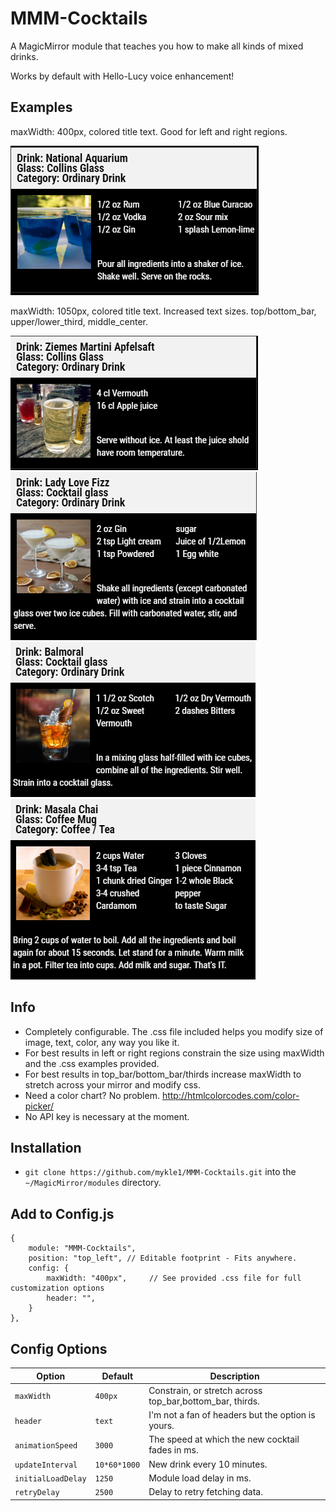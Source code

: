 # MMM-Cocktails
A MagicMirror module that teaches you how to make all kinds of mixed drinks.

Works by default with Hello-Lucy voice enhancement!

## Examples

maxWidth: 400px, colored title text. Good for left and right regions.

![](1.PNG)

maxWidth: 1050px, colored title text. Increased text sizes. top/bottom_bar, upper/lower_third, middle_center.

![](2.PNG) 
![](3.PNG)
![](4.PNG) 
![](5.PNG)


## Info

* Completely configurable. The .css file included helps you modify size of image, text, color, any way you like it.
* For best results in left or right regions constrain the size using maxWidth and the .css examples provided.
* For best results in top_bar/bottom_bar/thirds increase maxWidth to stretch across your mirror and modify css.
* Need a color chart? No problem. http://htmlcolorcodes.com/color-picker/
* No API key is necessary at the moment.

## Installation

* `git clone https://github.com/mykle1/MMM-Cocktails.git` into the `~/MagicMirror/modules` directory.

## Add to Config.js

    {
        module: "MMM-Cocktails",
        position: "top_left", // Editable footprint - Fits anywhere.
        config: {
            maxWidth: "400px",     // See provided .css file for full customization options
            header: "",
        }
    },

## Config Options

| **Option** | **Default** | **Description** |
| --- | --- | --- |
| `maxWidth` | `400px` | Constrain, or stretch across top_bar,bottom_bar, thirds. |
| `header` | `text` | I'm not a fan of headers but the option is yours. |
| `animationSpeed` | `3000` | The speed at which the new cocktail fades in ms. |
| `updateInterval` | `10*60*1000` | New drink every 10 minutes. |
| `initialLoadDelay` | `1250` | Module load delay in ms. |
| `retryDelay` | `2500`  |Delay to retry fetching data. |
